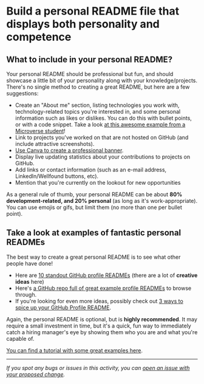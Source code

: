 # Build a personal README file that displays both personality and competence

## What to include in your personal README?

Your personal README should be professional but fun, and should showcase a little bit of your personality along with your knowledge/projects. There's no single method to creating a great README, but here are a few suggestions:

- Create an "About me" section, listing technologies you work with, technology-related topics you're interested in, and some personal information such as likes or dislikes. You can do this with bullet points, or with a code snippet. Take a look [at this awesome example from a Microverse student](https://github.com/misselliev)!
- Link to projects you've worked on that are not hosted on GitHub (and include attractive screenshots).
- [Use Canva to create a professional banner](https://www.canva.com/create/banners/).
- Display live updating statistics about your contributions to projects on GitHub.
- Add links or contact information (such as an e-mail address, LinkedIn/Wellfound buttons, etc).
- Mention that you're currently on the lookout for new opportunities

As a general rule of thumb, your personal README can be about **80% development-related, and 20% personal** (as long as it's work-appropriate). You can use emojis or gifs, but limit them (no more than one per bullet point).

## Take a look at examples of fantastic personal READMEs

The best way to create a great personal README is to see what other people have done!

- Here are [10 standout GitHub profile READMEs](https://dev.to/github/10-standout-github-profile-readmes-h2o) (there are a lot of **creative ideas** here)
- Here's [a GitHub repo full of great example profile READMEs](https://github.com/kautukkundan/Awesome-Profile-README-templates) to browse through.
- If you're looking for even more ideas, possibly check out [3 ways to spice up your GitHub Profile README](https://dev.to/jayehernandez/3-ways-to-spice-up-your-github-profile-readme-1276).

Again, the personal README is optional, but is **highly recommended**. It may require a small investment in time, but it's a quick, fun way to immediately catch a hiring manager's eye by showing them who you are and what you're capable of.

[You can find a tutorial with some great examples here](https://dev.to/m0nica/how-to-create-a-github-profile-readme-1paj).

---

_If you spot any bugs or issues in this activity, you can [open an issue with your proposed change](https://github.com/microverseinc/curriculum-transversal-skills/blob/main/git-github/articles/open_issue.md)._
